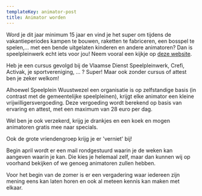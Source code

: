 ```yaml
---
templateKey: animator-post
title: Animator worden
---
```

Word je dit jaar minimum 15 jaar en vind je het super om tijdens de vakantieperiodes kampen te bouwen, raketten te fabriceren, een bosspel te spelen,... met een bende uitgelaten kinderen en andere animatoren? Dan is speelpleinwerk echt iets voor jou! Neem vooral een kijkje op [deze website](http://speelplein.net/).



Heb je een cursus gevolgd bij de Vlaamse Dienst Speelpleinwerk, Crefi, Activak, je sportvereniging, ... ? Super! Maar ook zonder cursus of attest ben je zeker welkom!

Alhoewel Speelplein Wuustwezel een organisatie is op zelfstandige basis (in contrast met de gemeentelijke speelpleinen), krijgt elke animator een kleine vrijwilligersvergoeding. Deze vergoeding wordt berekend op basis van ervaring en attest, met een maximum van 28 euro per dag.

Wel ben je ook verzekerd, krijg je drankjes en een koek en mogen animatoren gratis mee naar specials.

Ook de grote vriendengroep krijg je er 'verniet' bij!



Begin april wordt er een mail rondgestuurd waarin je de weken kan aangeven waarin je kan. Die kies je helemaal zelf, maar dan kunnen wij op voorhand bekijken of we genoeg animatoren zullen hebben.

Voor het begin van de zomer is er een vergadering waar iedereen zijn mening eens kan laten horen en ook al meteen kennis kan maken met elkaar.
